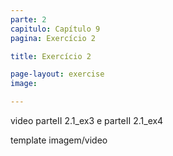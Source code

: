 ```yaml
---
parte: 2
capitulo: Capítulo 9
pagina: Exercício 2

title: Exercício 2

page-layout: exercise
image:

---
```


video parteII 2.1_ex3 e parteII 2.1_ex4

template imagem/video
